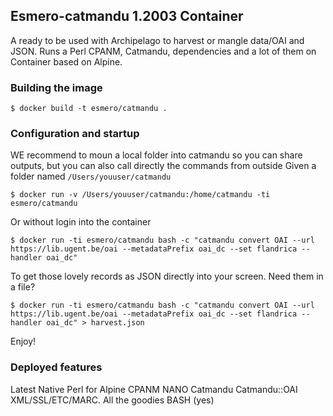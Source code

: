 ##  Esmero-catmandu 1.2003 Container

A ready to be used with Archipelago to harvest or mangle data/OAI and JSON. Runs a Perl CPANM, Catmandu, dependencies and a lot of them on Container based on Alpine.

### Building the image
```SHELL
$ docker build -t esmero/catmandu .
````

### Configuration and startup
WE recommend to moun a local folder into catmandu so you can share outputs, but you can also call directly the commands from outside
Given a folder named `/Users/youuser/catmandu`
```SHELL
$ docker run -v /Users/youuser/catmandu:/home/catmandu -ti esmero/catmandu
````

Or without login into the container 
```SHELL
$ docker run -ti esmero/catmandu bash -c "catmandu convert OAI --url https://lib.ugent.be/oai --metadataPrefix oai_dc --set flandrica --handler oai_dc"
````

To get those lovely records as JSON directly into your screen. Need them in a file?
```SHELL
$ docker run -ti esmero/catmandu bash -c "catmandu convert OAI --url https://lib.ugent.be/oai --metadataPrefix oai_dc --set flandrica --handler oai_dc" > harvest.json
````
Enjoy!

### Deployed features

Latest Native Perl for Alpine
CPANM
NANO
Catmandu 
Catmandu::OAI
XML/SSL/ETC/MARC. All the goodies
BASH (yes)